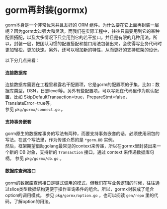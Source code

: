 # gorm再封装(gormx)

gorm本身是一个非常优秀并且友好的 ORM 组件。为什么要在它上面再封装一层呢？因为gorm太过强大和灵活，而我们在实际工程中，往往只需要用到它的某种配置搭配，以及大多情况下只会用到它的若干接口，并且是有限的几种用法。所以，封装一层，把团队习惯的配置搭配和接口用法包装出来，会使得写业务代码时更加轻松，更加快速。另外，还可以增加新的特性，从而更好的支持框架的设计。

以下分几点来看：

#### 连接数据库
连接数据库需要在工程里暴露若干配置项，它是gorm的配置项的子集，比如：数据库类型，DSN，日志level等。另外有些配置项，可以写死在代码里作为默认配置，比如 SkipDefaultTransaction=true，PrepareStmt=false，TranslateError=true等。    
参见 `pkg/gormx/connect.go` 。
    
#### 支持事务嵌套
gorm原生的数据库事务的写法有两种，而要支持事务嵌套的话，必须使用闭包的写法。在这个写法里，作为传递介质的是 `*gorm.DB` 实例。    
然后，框架期望借助golang最常见的context来传递，所以在gormx里封装出来一个新的 DB 对象，支持新的 `Transaction` 接口，通过 context 来传递数据库句柄。
参见 `pkg/gormx/db.go` 。
    
#### 数据库查询接口
gorm的数据库查询接口是链式调用的模式，但我们在写业务逻辑的时候，往往通过slice类型数据结构更便于操作查询条件的组合。所以，gormx封装成了组合option的调用模式。
参见 `pkg/gormx/option.go` ，也可以阅读 `gen/repo` 里的代码，了解option的用法。